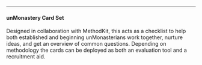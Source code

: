 -----------

#### unMonastery Card Set ####

Designed in collaboration with MethodKit, this acts as a checklist to help both established and beginning unMonasterians work together, nurture ideas, and get an overview of common questions.  Depending on methodology the cards can be deployed as both an evaluation tool and a recruitment aid.